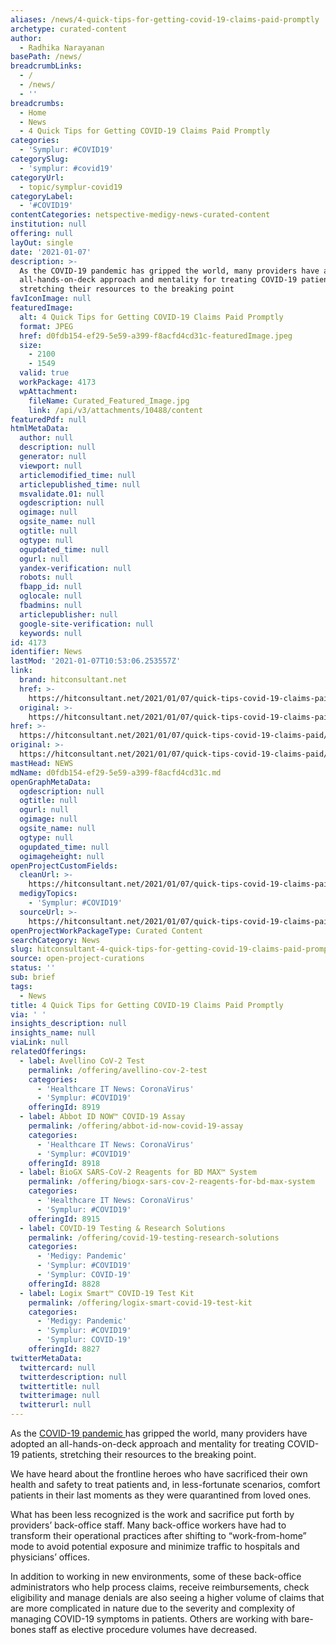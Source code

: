 ```yaml
---
aliases: /news/4-quick-tips-for-getting-covid-19-claims-paid-promptly
archetype: curated-content
author:
  - Radhika Narayanan
basePath: /news/
breadcrumbLinks:
  - /
  - /news/
  - ''
breadcrumbs:
  - Home
  - News
  - 4 Quick Tips for Getting COVID-19 Claims Paid Promptly
categories:
  - 'Symplur: #COVID19'
categorySlug:
  - 'symplur: #covid19'
categoryUrl:
  - topic/symplur-covid19
categoryLabel:
  - '#COVID19'
contentCategories: netspective-medigy-news-curated-content
institution: null
offering: null
layOut: single
date: '2021-01-07'
description: >-
  As the COVID-19 pandemic has gripped the world, many providers have adopted an
  all-hands-on-deck approach and mentality for treating COVID-19 patients,
  stretching their resources to the breaking point
favIconImage: null
featuredImage:
  alt: 4 Quick Tips for Getting COVID-19 Claims Paid Promptly
  format: JPEG
  href: d0fdb154-ef29-5e59-a399-f8acfd4cd31c-featuredImage.jpeg
  size:
    - 2100
    - 1549
  valid: true
  workPackage: 4173
  wpAttachment:
    fileName: Curated_Featured_Image.jpg
    link: /api/v3/attachments/10488/content
featuredPdf: null
htmlMetaData:
  author: null
  description: null
  generator: null
  viewport: null
  articlemodified_time: null
  articlepublished_time: null
  msvalidate.01: null
  ogdescription: null
  ogimage: null
  ogsite_name: null
  ogtitle: null
  ogtype: null
  ogupdated_time: null
  ogurl: null
  yandex-verification: null
  robots: null
  fbapp_id: null
  oglocale: null
  fbadmins: null
  articlepublisher: null
  google-site-verification: null
  keywords: null
id: 4173
identifier: News
lastMod: '2021-01-07T10:53:06.253557Z'
link:
  brand: hitconsultant.net
  href: >-
    https://hitconsultant.net/2021/01/07/quick-tips-covid-19-claims-paid/#.X_bm3tj7RPY
  original: >-
    https://hitconsultant.net/2021/01/07/quick-tips-covid-19-claims-paid/#.X_bm3tj7RPY
href: >-
  https://hitconsultant.net/2021/01/07/quick-tips-covid-19-claims-paid/#.X_bm3tj7RPY
original: >-
  https://hitconsultant.net/2021/01/07/quick-tips-covid-19-claims-paid/#.X_bm3tj7RPY
mastHead: NEWS
mdName: d0fdb154-ef29-5e59-a399-f8acfd4cd31c.md
openGraphMetaData:
  ogdescription: null
  ogtitle: null
  ogurl: null
  ogimage: null
  ogsite_name: null
  ogtype: null
  ogupdated_time: null
  ogimageheight: null
openProjectCustomFields:
  cleanUrl: >-
    https://hitconsultant.net/2021/01/07/quick-tips-covid-19-claims-paid/#.X_bm3tj7RPY
  medigyTopics:
    - 'Symplur: #COVID19'
  sourceUrl: >-
    https://hitconsultant.net/2021/01/07/quick-tips-covid-19-claims-paid/#.X_bm3tj7RPY
openProjectWorkPackageType: Curated Content
searchCategory: News
slug: hitconsultant-4-quick-tips-for-getting-covid-19-claims-paid-promptly
source: open-project-curations
status: ''
sub: brief
tags:
  - News
title: 4 Quick Tips for Getting COVID-19 Claims Paid Promptly
via: ' '
insights_description: null
insights_name: null
viaLink: null
relatedOfferings:
  - label: Avellino CoV-2 Test
    permalink: /offering/avellino-cov-2-test
    categories:
      - 'Healthcare IT News: CoronaVirus'
      - 'Symplur: #COVID19'
    offeringId: 8919
  - label: Abbot ID NOW™ COVID-19 Assay
    permalink: /offering/abbot-id-now-covid-19-assay
    categories:
      - 'Healthcare IT News: CoronaVirus'
      - 'Symplur: #COVID19'
    offeringId: 8918
  - label: BioGX SARS-CoV-2 Reagents for BD MAX™ System
    permalink: /offering/biogx-sars-cov-2-reagents-for-bd-max-system
    categories:
      - 'Healthcare IT News: CoronaVirus'
      - 'Symplur: #COVID19'
    offeringId: 8915
  - label: COVID-19 Testing & Research Solutions
    permalink: /offering/covid-19-testing-research-solutions
    categories:
      - 'Medigy: Pandemic'
      - 'Symplur: #COVID19'
      - 'Symplur: COVID-19'
    offeringId: 8828
  - label: Logix Smart™ COVID-19 Test Kit
    permalink: /offering/logix-smart-covid-19-test-kit
    categories:
      - 'Medigy: Pandemic'
      - 'Symplur: #COVID19'
      - 'Symplur: COVID-19'
    offeringId: 8827
twitterMetaData:
  twittercard: null
  twitterdescription: null
  twittertitle: null
  twitterimage: null
  twitterurl: null
---
```

<p>As the <a href="https://hitconsultant.net/tag/coronavirus-covid-19/">COVID-19 pandemic </a>has gripped the world, many providers have adopted an all-hands-on-deck approach and mentality for treating COVID-19 patients, stretching their resources to the breaking point.&nbsp;</p><p>We have heard about the frontline heroes who have sacrificed their own health and safety to treat patients and, in less-fortunate scenarios, comfort patients in their last moments as they were quarantined from loved ones.&nbsp;</p><p>What has been less recognized is the work and sacrifice put forth by providers’ back-office staff. Many back-office workers have had to transform their operational practices after shifting to “work-from-home” mode to avoid potential exposure and minimize traffic to hospitals and physicians’ offices.&nbsp;</p><p>In addition to working in new environments, some of these back-office administrators who help process claims, receive reimbursements, check eligibility and manage denials are also seeing a higher volume of claims that are more complicated in nature due to the severity and complexity of managing COVID-19 symptoms in patients. Others are working with bare-bones staff as elective procedure volumes have decreased.&nbsp;</p>